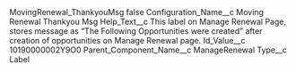 <?xml version="1.0" encoding="UTF-8"?>
<CustomMetadata xmlns="http://soap.sforce.com/2006/04/metadata" xmlns:xsi="http://www.w3.org/2001/XMLSchema-instance" xmlns:xsd="http://www.w3.org/2001/XMLSchema">
    <label>MovingRenewal_ThankyouMsg</label>
    <protected>false</protected>
    <values>
        <field>Configuration_Name__c</field>
        <value xsi:type="xsd:string">Moving Renewal Thankyou Msg</value>
    </values>
    <values>
        <field>Help_Text__c</field>
        <value xsi:type="xsd:string">This label on Manage Renewal Page, stores message as “The Following Opportunities were created” after creation of opportunities on Manage Renewal page.</value>
    </values>
    <values>
        <field>Id_Value__c</field>
        <value xsi:type="xsd:string">10190000002Y9O0</value>
    </values>
    <values>
        <field>Parent_Component_Name__c</field>
        <value xsi:type="xsd:string">ManageRenewal</value>
    </values>
    <values>
        <field>Type__c</field>
        <value xsi:type="xsd:string">Label</value>
    </values>
</CustomMetadata>
